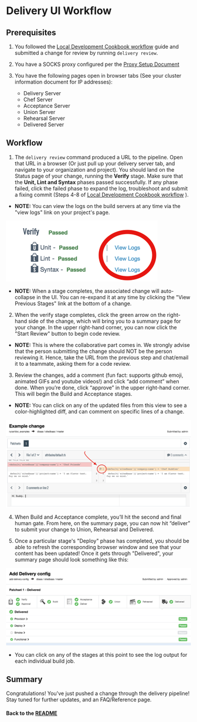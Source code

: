 # Delivery UI Workflow

## Prerequisites

1. You followed the [Local Development Cookbook workflow](simple_cookbook_workflow.md) guide and submitted a change for review by running `delivery review`.

2. You have a SOCKS proxy configured per the [Proxy Setup Document](simple_proxy_workflow.md)

3. You have the following pages open in browser tabs (See your cluster information document for IP addresses):
    * Delivery Server
    * Chef Server
    * Acceptance Server
    * Union Server
    * Rehearsal Server
    * Delivered Server

## Workflow

1. The `delivery review` command produced a URL to the pipeline. Open that URL in a browser (Or just pull up your delivery server tab, and navigate to your organization and project). You should land on the Status page of your change, running the **Verify** stage. Make sure that the **Unit, Lint and Syntax** phases passed successfully. If any phase failed, click the failed phase to expand the log, troubleshoot and submit a fixing commit (Steps 4-8 of [Local Development Cookbook workflow](simple_delivery_workflow.md) ).

  * **NOTE:** You can view the logs on the build servers at any time via the "view logs" link on your project's page.

  ![View Logs Example](images/UI_view_logs.png)

  * **NOTE:** When a stage completes, the associated change will auto-collapse in the UI. You can re-expand it at any time by clicking the "View Previous Stages" link at the bottom of a change.

2. When the verify stage completes, click the green arrow on the right-hand side of the change, which will bring you to a summary page for your change. In the upper right-hand corner, you can now click the "Start Review" button to begin code review.

  * **NOTE:** This is where the collaborative part comes in. We strongly advise that the person submitting the change should NOT be the person reviewing it. Hence, take the URL from the previous step and chat/email it to a teammate, asking them for a code review.

3. Review the changes, add a comment (fun fact: supports github emoji, animated GIFs and youtube videos!) and click “add comment” when done. When you’re done, click “approve” in the upper right-hand corner. This will begin the Build and Acceptance stages.

  * **NOTE:** You can click on any of the updated files from this view to see a color-highlighted diff, and can comment on specific lines of a change.

  ![Line Comment Example](images/UI_comment_example.png)

4. When Build and Acceptance complete, you’ll hit the second and final human gate. From here, on the summary page, you can now hit “deliver” to submit your change to Union, Rehearsal and Delivered.

5. Once a particular stage's "Deploy" phase has completed, you should be able to refresh the corresponding browser window and see that your content has been updated! Once it gets through "Delivered", your summary page should look something like this:

![Deivered Summary Example](images/UI_delivered_summary.png)

  * You can click on any of the stages at this point to see the log output for each individual build job.

## Summary

Congratulations! You've just pushed a change through the delivery pipeline! Stay tuned for further updates, and an FAQ/Reference page.

#### Back to the [README](README.md)
